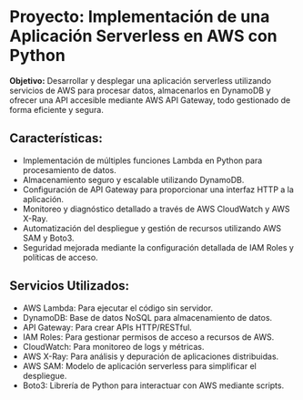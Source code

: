 # Proyecto: Implementación de una Aplicación Serverless en AWS con Python

**Objetivo:** Desarrollar y desplegar una aplicación serverless utilizando servicios de AWS para procesar datos, almacenarlos en DynamoDB y ofrecer una API accesible mediante AWS API Gateway, todo gestionado de forma eficiente y segura.

## Características:

* Implementación de múltiples funciones Lambda en Python para procesamiento de datos.
* Almacenamiento seguro y escalable utilizando DynamoDB.
* Configuración de API Gateway para proporcionar una interfaz HTTP a la aplicación.
* Monitoreo y diagnóstico detallado a través de AWS CloudWatch y AWS X-Ray.
* Automatización del despliegue y gestión de recursos utilizando AWS SAM y Boto3.
* Seguridad mejorada mediante la configuración detallada de IAM Roles y políticas de acceso.
## Servicios Utilizados:

* AWS Lambda: Para ejecutar el código sin servidor.
* DynamoDB: Base de datos NoSQL para almacenamiento de datos.
* API Gateway: Para crear APIs HTTP/RESTful.
* IAM Roles: Para gestionar permisos de acceso a recursos de AWS.
* CloudWatch: Para monitoreo de logs y métricas.
* AWS X-Ray: Para análisis y depuración de aplicaciones distribuidas.
* AWS SAM: Modelo de aplicación serverless para simplificar el despliegue.
* Boto3: Librería de Python para interactuar con AWS mediante scripts.
